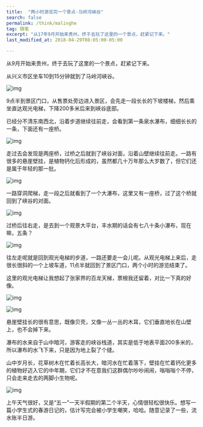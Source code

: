 ```yaml
---
title:  "两小时游览完一个景点-马岭河峡谷"
search: false
permalink: /think/malinghe
tag: 随笔
excerpt: "从17年9月开始来贵州，终于去玩了这里的一个景点，赶紧记下来。"
last_modified_at: 2018-04-29T08:05:00-05:00

---
```


从9月开始来贵州，终于去玩了这里的一个景点，赶紧记下来。

从兴义市区坐车10到15分钟就到了马岭河峡谷。

 

![img](https://mmbiz.qpic.cn/mmbiz_jpg/fgOI29GemllxxqfHZL2QsdD7TDpSk5oCibicV3aZWmesGdcj3NuRwznHWlXHmV2fUb4jbMCYM7HVYBVa6pLWhNKg/640?wx_fmt=jpeg)

9点半到景区门口，从售票处旁边进入景区，会先走一段长长的下坡楼梯，然后乘坐直达观光电梯，下降200多米后来到峡谷底部。

已经分不清东南西北，沿着步道继续往前走，会看到第一条泉水瀑布，细细长长的一条，下面还有一座桥。

 

![img](https://mmbiz.qpic.cn/mmbiz_jpg/fgOI29GemllxxqfHZL2QsdD7TDpSk5oCVSicTsrrMwj7c2zEm8ibh8DIqeq0qGbgqygwRk8JCyLxOc5iaJlB4q5fw/640?wx_fmt=jpeg)

走过去会发现是两座桥，过桥之后就到了峡谷对面，沿着山壁继续往前走。一路有很多的悬崖壁挂，是植物钙化后形成的，虽然都几十万年那么大岁数了，但它们还是属于年轻的那一批。

 

![img](https://mmbiz.qpic.cn/mmbiz_jpg/fgOI29GemllxxqfHZL2QsdD7TDpSk5oClUpL8FnkV2fk7jMP1VLicelyZhhSbNicyVweEHxQgibHmYn9wUB6CJmZA/640?wx_fmt=jpeg)

一路穿洞爬梯，走一段之后就看到了一个大瀑布，这里又有一座桥，过了这个桥就回到了峡谷的对面。

![img](https://mmbiz.qpic.cn/mmbiz_jpg/fgOI29GemllxxqfHZL2QsdD7TDpSk5oCnwK4VUuZmpNdmQ1DyLGKwLoZCNH5eQUWEggmR0OR5wnL9vyVbeDA7w/640?wx_fmt=jpeg)

过桥后往右走，是去到一个观景大平台，丰水期的话会有七八十条小瀑布，现在嘛，五条？

![img](https://mmbiz.qpic.cn/mmbiz_jpg/fgOI29GemllxxqfHZL2QsdD7TDpSk5oCqmQHZaNiaEuowUR0YqdFnGJfM7R8H7S2miadJpqECqnFLxN6An44drEQ/640?wx_fmt=jpeg)

往左走呢就是回到观光电梯的步道，一路还要走一会儿呢。从观光电梯上来后，走很长很斜的一个上坡车道，11点半就回到了景区门口，两个小时的游览结束了。

 

这里的观光电梯让我想起了张家界的百龙天梯，票根我还留着，对比一下真的好像。

![img](https://mmbiz.qpic.cn/mmbiz_jpg/fgOI29GemllxxqfHZL2QsdD7TDpSk5oCvKMp11fpGWFscPVD64nazZXP1uVAncKssb9c38CaPNicQFO78O9P4wA/640?wx_fmt=jpeg)

 

![img](https://mmbiz.qpic.cn/mmbiz_jpg/fgOI29GemllxxqfHZL2QsdD7TDpSk5oCLX5KoIjfw2tRLurhlK0qBOrXT2IJU8tu5oPJKibqlHxrM2msRYLRh1w/640?wx_fmt=jpeg)

悬崖壁挂长的很有意思，既像贝壳，又像一丛一丛的木耳，它们垂直地长在山壁上，也不会掉下来。

 

瀑布的水来自于山中暗河，游客走的峡谷栈道，其实是低于地表平面200多米的，所以瀑布的水飞下来，只是因为地上裂了个缝。

 

山中岁月长，花草树木在忙着长高长大，暗河水在忙着落下，壁挂在忙着钙化更多的植物好迈入它的中年期，它们才不在意我们这群偶尔吵吵闹闹，嗡嗡嗡个不停，只会走来走去的两脚小生物呢。



![img](https://mmbiz.qpic.cn/mmbiz_jpg/fgOI29GemlmTev9CDhqgcdd4dMXaeKHicug7icLicia4f8f4Vl514G8DBgRiakibrNWkgIZXq5dkSGqTYrUvFFCibYTFA/640?wx_fmt=jpeg)

上午天气很好，又是“五一”一天半假期的第二个半天，心情很轻松很快乐。想写一篇小学生式的春游日记的，估计写完会被小学生嘲笑，哈哈。随意记录了一些，流水账半日游。